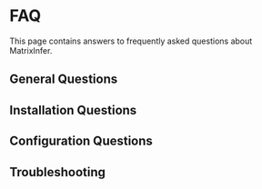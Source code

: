 # FAQ

This page contains answers to frequently asked questions about MatrixInfer.

## General Questions

<!-- Add general questions here -->

## Installation Questions

<!-- Add installation questions here -->

## Configuration Questions

<!-- Add configuration questions here -->

## Troubleshooting

<!-- Add troubleshooting questions here -->